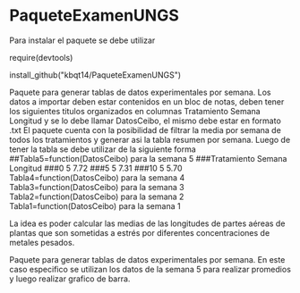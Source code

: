 # PaqueteExamenUNGS

Para instalar el paquete se debe utilizar

require(devtools)

install_github("kbqt14/PaqueteExamenUNGS")


Paquete  para generar tablas de datos experimentales por semana.
Los datos a importar deben estar contenidos en un bloc de notas, deben tener los siguientes titulos organizados en columnas Tratamiento	Semana	Longitud y se lo debe llamar DatosCeibo, el mismo debe estar en formato .txt
El paquete cuenta con la posibilidad de filtrar la media por semana de todos los tratamientos y generar asi la tabla resumen por semana.
Luego de tener la tabla se debe utilizar de la siguiente forma
##Tabla5=function(DatosCeibo)  para la semana 5
###Tratamiento Semana Longitud
###0            5       7.72
###5            5       7.31
###10           5       5.70
Tabla4=function(DatosCeibo)  para la semana 4
Tabla3=function(DatosCeibo)  para la semana 3
Tabla2=function(DatosCeibo)  para la semana 2
Tabla1=function(DatosCeibo)  para la semana 1

La idea es poder calcular las medias de las longitudes de partes aéreas de plantas que son sometidas a estrés por diferentes concentraciones de metales pesados.

Paquete  para generar tablas de datos experimentales por semana. En este caso especifico se utilizan los datos de la semana 5 para realizar promedios y luego realizar grafico de barra.

